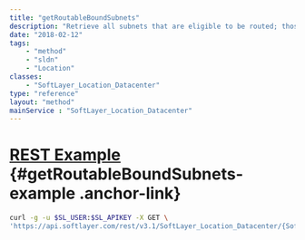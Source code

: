 ```yaml
---
title: "getRoutableBoundSubnets"
description: "Retrieve all subnets that are eligible to be routed; those which the account has permission to associate with a vlan."
date: "2018-02-12"
tags:
    - "method"
    - "sldn"
    - "Location"
classes:
    - "SoftLayer_Location_Datacenter"
type: "reference"
layout: "method"
mainService : "SoftLayer_Location_Datacenter"
---
```


# [REST Example](#getRoutableBoundSubnets-example) <a href="/article/rest/"><i class="fas fa-question"></i></a> {#getRoutableBoundSubnets-example .anchor-link} 
```bash
curl -g -u $SL_USER:$SL_APIKEY -X GET \
'https://api.softlayer.com/rest/v3.1/SoftLayer_Location_Datacenter/{SoftLayer_Location_DatacenterID}/getRoutableBoundSubnets'
```
